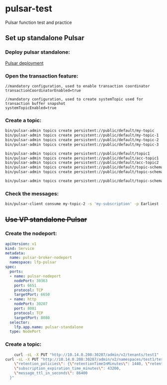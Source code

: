 # pulsar-test
Pulsar function test and practice
## Set up standalone Pulsar
### Deploy pulsar standalone:
[Pulsar deployment](https://pulsar.apache.org/docs/3.1.x/getting-started-standalone/)
### Open the transaction feature:
```
//mandatory configuration, used to enable transaction coordinator
transactionCoordinatorEnabled=true

//mandatory configuration, used to create systemTopic used for transaction buffer snapshot
systemTopicEnabled=true
```
### Create a topic:
```bash
bin/pulsar-admin topics create persistent://public/default/my-topic
bin/pulsar-admin topics create persistent://public/default/my-topic-1
bin/pulsar-admin topics create persistent://public/default/my-topic-2
bin/pulsar-admin topics create persistent://public/default/my-topic-3

bin/pulsar-admin topics create persistent://public/default/topic1
bin/pulsar-admin topics create persistent://public/default/acc-topic1
bin/pulsar-admin topics create persistent://public/default/acc-topic2
bin/pulsar-admin topics create persistent://public/default/topic-schema
bin/pulsar-admin topics create persistent://public/default/topic-schema-avro

bin/pulsar-admin topics create persistent://public/default/topic-schema-2-1
```

### Check the messages:
```bash
bin/pulsar-client consume my-topic-2 -s 'my-subscription' -p Earliest -n 0
```


## ~~Use VP standalone Pulsar~~
### Create the nodeport:
```yaml
apiVersion: v1 
kind: Service
metadata:
  name: pulsar-broker-nodeport
  namespace: lfp-pulsar
spec:
  ports:
  - name: pulsar-nodeport
    nodePort: 30363
    port: 6651
    protocol: TCP
    targetPort: 6650
  - name: http
    nodePort: 30207
    port: 8081
    protocol: TCP
    targetPort: 8080
  selector:
    lfp.app.name: pulsar-standalone
  type: NodePort
```
### Create a topic:
```bash
    curl -sL -X PUT "http://10.14.0.208:30207/admin/v2/tenants/test1" -H "Content-Type: application/json" --data-raw  "{\"allowedClusters\": [\"standalone\"]}"
curl -sL -X PUT "http://10.14.0.208:30207/admin/v2/namespaces/test1/test-namespace" -H "Content-Type: application/json" --data-raw "{
    \"retention_policies\": {\"retentionTimeInMinutes\": 1440, \"retentionSizeInMB\": 1024},
    \"subscription_expiration_time_minutes\": 43200,
    \"message_ttl_in_seconds\": 86400
  }"
```


